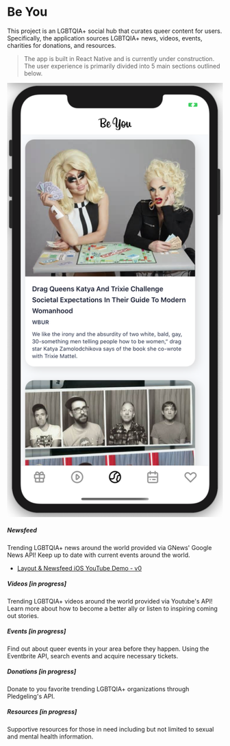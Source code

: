 # Be You

This project is an LGBTQIA+ social hub that curates queer content for users. Specifically, the application sources LGBTQIA+ news, videos, events, charities for donations, and resources.

> The app is built in React Native and is currently under construction. The user experience is primarily divided into 5 main sections outlined below.

![alt text](/assets/BeYouLayout.png)

##### Newsfeed

Trending LGBTQIA+ news around the world provided via  GNews' Google News API! Keep up to date with current events around the world.

- [Layout & Newsfeed iOS YouTube Demo - v0](https://youtu.be/ZrjQ5I7RkKs)

##### Videos [in progress]

Trending LGBTQIA+ videos around the world provided via Youtube's API! Learn more about how to become a better ally or listen to inspiring coming out stories.

##### Events [in progress]

Find out about queer events in your area before they happen. Using the Eventbrite API, search events and acquire necessary tickets.

##### Donations [in progress]

Donate to you favorite trending LGBTQIA+ organizations through Pledgeling's API.

##### Resources [in progress]

Supportive resources for those in need including but not limited to sexual and mental health information.
